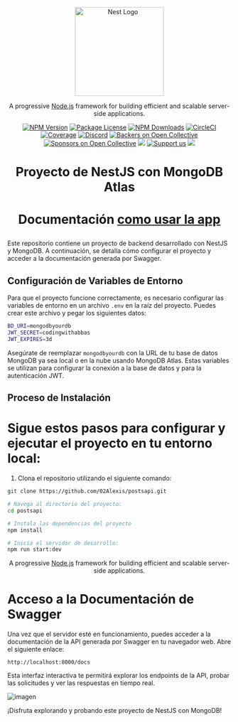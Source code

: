 <p align="center">
  <a href="http://nestjs.com/" target="blank"><img src="https://nestjs.com/img/logo-small.svg" width="200" alt="Nest Logo" /></a>
</p>

[circleci-image]: https://img.shields.io/circleci/build/github/nestjs/nest/master?token=abc123def456
[circleci-url]: https://circleci.com/gh/nestjs/nest

  <p align="center">A progressive <a href="http://nodejs.org" target="_blank">Node.js</a> framework for building efficient and scalable server-side applications.</p>
    <p align="center">
<a href="https://www.npmjs.com/~nestjscore" target="_blank"><img src="https://img.shields.io/npm/v/@nestjs/core.svg" alt="NPM Version" /></a>
<a href="https://www.npmjs.com/~nestjscore" target="_blank"><img src="https://img.shields.io/npm/l/@nestjs/core.svg" alt="Package License" /></a>
<a href="https://www.npmjs.com/~nestjscore" target="_blank"><img src="https://img.shields.io/npm/dm/@nestjs/common.svg" alt="NPM Downloads" /></a>
<a href="https://circleci.com/gh/nestjs/nest" target="_blank"><img src="https://img.shields.io/circleci/build/github/nestjs/nest/master" alt="CircleCI" /></a>
<a href="https://coveralls.io/github/nestjs/nest?branch=master" target="_blank"><img src="https://coveralls.io/repos/github/nestjs/nest/badge.svg?branch=master#9" alt="Coverage" /></a>
<a href="https://discord.gg/G7Qnnhy" target="_blank"><img src="https://img.shields.io/badge/discord-online-brightgreen.svg" alt="Discord"/></a>
<a href="https://opencollective.com/nest#backer" target="_blank"><img src="https://opencollective.com/nest/backers/badge.svg" alt="Backers on Open Collective" /></a>
<a href="https://opencollective.com/nest#sponsor" target="_blank"><img src="https://opencollective.com/nest/sponsors/badge.svg" alt="Sponsors on Open Collective" /></a>
  <a href="https://paypal.me/kamilmysliwiec" target="_blank"><img src="https://img.shields.io/badge/Donate-PayPal-ff3f59.svg"/></a>
    <a href="https://opencollective.com/nest#sponsor"  target="_blank"><img src="https://img.shields.io/badge/Support%20us-Open%20Collective-41B883.svg" alt="Support us"></a>
  <a href="https://twitter.com/nestframework" target="_blank"><img src="https://img.shields.io/twitter/follow/nestframework.svg?style=social&label=Follow"></a>
</p>
  <!--[![Backers on Open Collective](https://opencollective.com/nest/backers/badge.svg)](https://opencollective.com/nest#backer)
  [![Sponsors on Open Collective](https://opencollective.com/nest/sponsors/badge.svg)](https://opencollective.com/nest#sponsor)-->

# <p align="center">Proyecto de NestJS con MongoDB Atlas</p>

# <p align="center">Documentación <a href="https://github.com/02Alexis/postsapi/wiki/Componente-T%C3%A9cnico" target="_blank">como usar la app</a></p>

Este repositorio contiene un proyecto de backend desarrollado con NestJS y MongoDB. A continuación, se detalla cómo configurar el proyecto y acceder a la documentación generada por Swagger.

## Configuración de Variables de Entorno

Para que el proyecto funcione correctamente, es necesario configurar las variables de entorno en un archivo `.env` en la raíz del proyecto. Puedes crear este archivo y pegar los siguientes datos:

```bash
BD_URI=mongodbyourdb
JWT_SECRET=codingwithabbas
JWT_EXPIRES=3d
```

Asegúrate de reemplazar `mongodbyourdb` con la URL de tu base de datos MongoDB ya sea local o en la nube usando MongoDB Atlas. Estas variables se utilizan para configurar la conexión a la base de datos y para la autenticación JWT.

## Proceso de Instalación

# Sigue estos pasos para configurar y ejecutar el proyecto en tu entorno local:

1. Clona el repositorio utilizando el siguiente comando:

```sh
git clone https://github.com/02Alexis/postsapi.git

# Navega al directorio del proyecto:
cd postsapi

# Instala las dependencias del proyecto
npm install

# Inicia el servidor de desarrollo:
npm run start:dev
```

<p align="center">A progressive <a href="https://github.com/02Alexis/postsapi/wiki/Componente-T%C3%A9cnico" target="_blank">Node.js</a> framework for building efficient and scalable server-side applications.</p>

# Acceso a la Documentación de Swagger

Una vez que el servidor esté en funcionamiento, puedes acceder a la documentación de la API generada por Swagger en tu navegador web. Abre el siguiente enlace:

`http://localhost:8000/docs`

Esta interfaz interactiva te permitirá explorar los endpoints de la API, probar las solicitudes y ver las respuestas en tiempo real.

![imagen](https://github.com/02Alexis/postsapi/assets/99287560/08a02b93-f27f-4783-8fce-ddf9cf75b266)


¡Disfruta explorando y probando este proyecto de NestJS con MongoDB!
